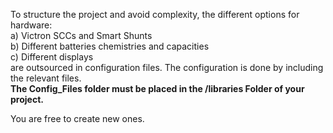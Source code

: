 To structure the project and avoid complexity, the different options for hardware:  
a) Victron SCCs and Smart Shunts  
b) Different batteries chemistries and capacities  
c) Different displays  
are outsourced in configuration files. The configuration is done by including the relevant files.  
**The Config_Files folder must be placed in the /libraries Folder of your project.**

You are free to create new ones.
